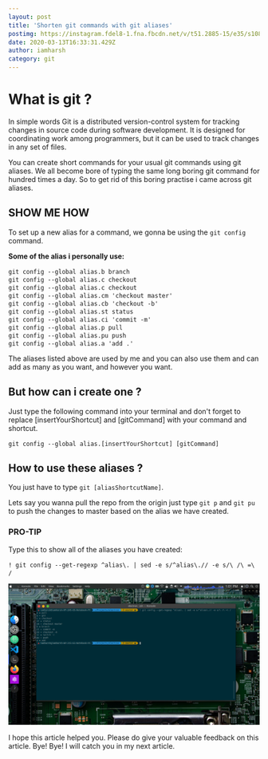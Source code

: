 ```yaml
---
layout: post
title: 'Shorten git commands with git aliases'
postimg: https://instagram.fdel8-1.fna.fbcdn.net/v/t51.2885-15/e35/s1080x1080/89056297_1480566758760377_2624045631420540448_n.jpg?_nc_ht=instagram.fdel8-1.fna.fbcdn.net&_nc_cat=105&_nc_ohc=lLtGm5toMxsAX8PKbOR&oh=af3a2ceb1ac04c77f2371e85bf72fd01&oe=5E9FADA1
date: 2020-03-13T16:33:31.429Z
author: iamharsh
category: git
---
```


# What is git ?
In simple words Git is a distributed version-control system for tracking changes in source code during software development. It is designed for coordinating work among programmers, but it can be used to track changes in any set of files.

You can create short commands for your usual git commands using git aliases. We all become bore of typing the same long boring git command for hundred times a day. So to get rid of this boring practise i came across git aliases.

## SHOW ME HOW

To set up a new alias for a command, we gonna be using the ```git config``` command.

**Some of the alias i personally use:**

```
git config --global alias.b branch
git config --global alias.c checkout
git config --global alias.c checkout
git config --global alias.cm 'checkout master'
git config --global alias.cb 'checkout -b'
git config --global alias.st status
git config --global alias.ci 'commit -m'
git config --global alias.p pull
git config --global alias.pu push
git config --global alias.a 'add .'
```

The aliases listed above are used by me and you can also use them and can add as many as you want, and however you want.

## But how can i create one ?
Just type the following command into your terminal and don't forget to replace [insertYourShortcut]  and [gitCommand] with your command and shortcut.
```
git config --global alias.[insertYourShortcut] [gitCommand]
```

## How to use these aliases ?
You just have to type ```git [aliasShortcutName]```.

Lets say you wanna pull the repo from the origin just type ```git p``` and ```git pu``` to push the changes to master based on the alias we have created.

### PRO-TIP
Type this to show all of the aliases you have created:
```
! git config --get-regexp ^alias\. | sed -e s/^alias\.// -e s/\ /\ =\ /
```
<img style="width=100%,height=100%;" src="../assets/uploads/Screenshot_20200313_130116.png">

I hope this article helped you. Please do give your valuable feedback on this article. Bye! Bye! I will catch you in my next article.